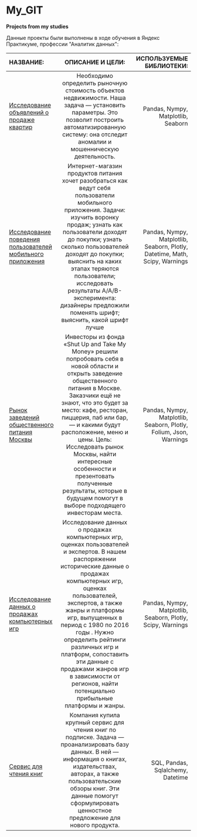 
# My_GIT
__Projects from my studies__

Данные проекты были выполнены в ходе обучения в Яндекс Практикуме, профессии "Аналитик данных":

| НАЗВАНИЕ:             | ОПИСАНИЕ И ЦЕЛИ:                  | ИСПОЛЬЗУЕМЫЕ БИБЛИОТЕКИ:                     |
| :-------------------- | :---------------------: |---------------------------:|
| [Исследование объявлений о продаже квартир](https://github.com/Olyvin/My_GIT/blob/My_GIT/Недвижимость/Real_estate_git.ipynb) |Необходимо определить рыночную стоимость объектов недвижимости. Наша задача — установить параметры. Это позволит построить автоматизированную систему: она отследит аномалии и мошенническую деятельность. | Pandas, Nympy, Matplotlib, Seaborn |
| [Исследование поведения пользователей мобильного приложения](https://github.com/Olyvin/My_GIT/blob/My_GIT/Мобильное%20приложение/mob_app_users_actions_git.ipynb) |Интернет-магазин продуктов питания хочет разобраться как ведут себя пользователи мобильного приложения. Задачи: изучить воронку продаж; узнать как пользователи доходят до покупки; узнать сколько пользователей доходят до покупки; выяснить на каких этапах теряются пользователи; исследовать результаты А/А/В-эксперимента: дизайнеры предложили поменять шрифт; выяснить, какой шрифт лучше| Pandas, Nympy, Matplotlib, Seaborn, Plotly, Datetime, Math, Scipy, Warnings |
| [Рынок заведений общественного питания Москвы](https://github.com/Olyvin/My_GIT/blob/My_GIT/Заведения%20общественного%20питания%20Москвы/moscow_establisments_git.ipynb) |Инвесторы из фонда «Shut Up and Take My Money» решили попробовать себя в новой области и открыть заведение общественного питания в Москве. Заказчики ещё не знают, что это будет за место: кафе, ресторан, пиццерия, паб или бар, — и какими будут расположение, меню и цены. Цель: Исследовать рынок Москвы, найти интересные особенности и презентовать полученные результаты, которые в будущем помогут в выборе подходящего инвесторам места.| Pandas, Nympy, Matplotlib, Seaborn, Plotly, Folium, Json,  Warnings |
| [Исследование данных о продажах компьютерных игр](https://github.com/Olyvin/My_GIT/blob/My_GIT/Продажи%20игр/games_sales_git.ipynb) |Исследование данных о продажах компьютерных игр, оценках пользователей и экспертов. В нашем распоряжении исторические данные о продажах компьютерных игр, оценках пользователей, экспертов, а также жанры и платформы игр, выпущенных в период с 1980 по 2016 годы . Нужно определить рейтинги различных игр и платформ, сопоставить эти данные с продажами жанров игр в зависимости от регионов, найти потенциально прибыльные платформы и жанры. | Pandas, Nympy, Matplotlib, Seaborn, Plotly, Scipy, Warnings |
| [Сервис для чтения книг](https://github.com/Olyvin/My_GIT/blob/My_GIT/Сервис%20для%20чтения%20книг/Book_service_git.ipynb) |Компания купила крупный сервис для чтения книг по подписке. Задача — проанализировать базу данных. В ней — информация о книгах, издательствах, авторах, а также пользовательские обзоры книг. Эти данные помогут сформулировать ценностное предложение для нового продукта.| SQL, Pandas, Sqlalchemy, Datetime |

